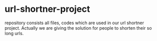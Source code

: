 url-shortner-project
====================

repository consists all files, codes which are used in our url shortner project. Actually we are giving the solution for people to shorten their so long urls.
